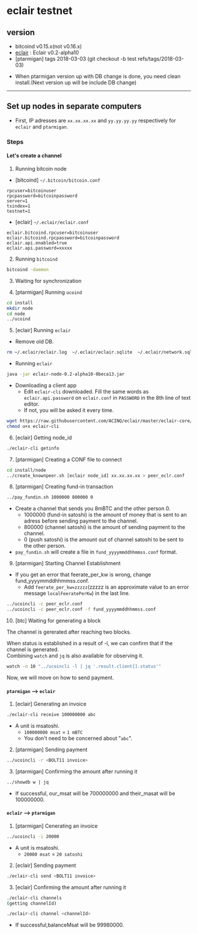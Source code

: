 # eclair testnet

## version

* bitcoind v0.15.x(not v0.16.x)
* [eclair](https://github.com/ACINQ/eclair/releases/download/v0.2-alpha10/eclair-node-0.2-alpha10-0beca13.jar) : Eclair v0.2-alpha10
* [ptarmigan] tags 2018-03-03  (git checkout -b test refs/tags/2018-03-03)
- When ptarmigan version up with DB change is done, you need clean install.(Next version up will be include DB change)
----

## Set up nodes in separate computers

* First, IP adresses are `xx.xx.xx.xx` and `yy.yy.yy.yy` respectively for `eclair` and `ptarmigan`.

### Steps

#### Let's create a channel

1. Running bitcoin node

 * [bitcoind] `~/.bitcoin/bitcoin.conf`

```text
rpcuser=bitcoinuser
rpcpassword=bitcoinpassword
server=1
txindex=1
testnet=1
```

* [eclair] `~/.eclair/eclair.conf`

```text
eclair.bitcoind.rpcuser=bitcoinuser
eclair.bitcoind.rpcpassword=bitcoinpassword
eclair.api.enabled=true
eclair.api.password=xxxxx
```

2. Running `bitcoind`

```bash
bitcoind -daemon
```

3. Waiting for synchronization

4. [ptarmigan] Running `ucoind`

```bash
cd install
mkdir node
cd node
../ucoind
```

5. [eclair] Running `eclair`

* Remove old DB.

```bash
rm ~/.eclair/eclair.log  ~/.eclair/eclair.sqlite  ~/.eclair/network.sqlite
```

* Running `eclair`

```bash
java -jar eclair-node-0.2-alpha10-0beca13.jar
```

* Downloading a client app
  * Edit `eclair-cli` downloaded. Fill the same words as `eclair.api.password` on `eclair.conf` in `PASSWORD` in the 8th line of text editor.
  * If not, you will be asked it every time.

```bash
wget https://raw.githubusercontent.com/ACINQ/eclair/master/eclair-core/eclair-cli
chmod u+x eclair-cli
```

6. [eclair] Getting node_id

```bash
./eclair-cli getinfo
```

7. [ptarmigan] Creating a CONF file to connect

```bash
cd install/node
../create_knownpeer.sh [eclair node_id] xx.xx.xx.xx > peer_eclr.conf
```

8. [ptarmigan] Creating fund-in transaction

```bash
../pay_fundin.sh 1000000 800000 0
```

* Create a channel that sends you 8mBTC and the other person 0.
  * 1000000 (fund-in satoshi) is the amount of money that is sent to an adress before sending payment to the channel.
  * 800000 (channel satoshi) is the amount of sending payment to the channel.
  * 0 (push satoshi) is the amount out of channel satoshi to be sent to the other person.
* `pay_fundin.sh` will create a file in `fund_yyyymmddhhmmss.conf` format.

9. [ptarmigan] Starting Channel Establishment

* If you get an error that feerate_per_kw is wrong, change fund_yyyymmddhhmmss.conf.
  * Add `feerate_per_kw=zzzzz`(zzzzz is an approximate value to an error message `localFeeratePerKw`) in the last line.

```bash
../ucoincli -c peer_eclr.conf
../ucoincli -c peer_eclr.conf -f fund_yyyymmddhhmmss.conf
```

10. [btc] Waiting for generating a block

The channel is gererated after reaching two blocks.  

When status is established in a result of -l, we can confirm that if the channel is generated.  
Combining `watch` and `jq` is also available for observing it.

```bash
watch -n 10 "../ucoincli -l | jq '.result.client[].status'"
```

Now, we will move on how to send payment.

#### `ptarmigan` --> `eclair`

1. [eclair] Generating an invoice

```bash
./eclair-cli receive 100000000 abc
```

* A unit is msatoshi.
  * `100000000 msat` = `1 mBTC`
  * You don't need to be concerned about "`abc`".

2. [ptarmigan] Sending payment

```bash
../ucoincli -r <BOLT11 invoice>
```

3. [ptarmigan] Confirming the amount after running it

```bash
../showdb w | jq
```

* If successful, our_msat will be 700000000 and their_masat will be 100000000.

#### `eclair` --> `ptarmigan`

1. [ptarmigan] Cenerating an invoice

```bash
../ucoincli -i 20000
```

* A unit is msatoshi.
  * `20000 msat` = `20 satoshi`

2. [eclair] Sending payment

```bash
./eclair-cli send <BOLT11 invoice>
```

3. [eclair] Confirming the amount after running it

```bash
./eclair-cli channels
(getting channelId)

./eclair-cli channel <channelId>
```

* If successful,balanceMsat will be 99980000.
